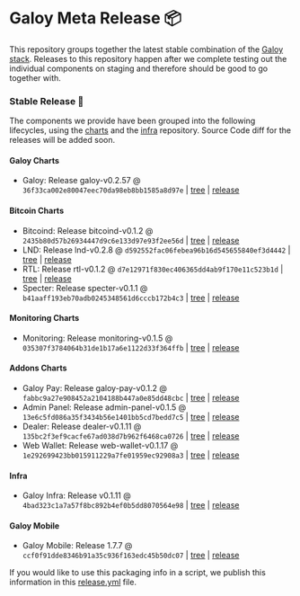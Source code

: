 # Galoy Meta Release 📦

This repository groups together the latest stable combination of the [Galoy stack](https://github.com/GaloyMoney/awesome-galoy#tech-components). 
Releases to this repository happen after we complete testing out the individual components on staging and therefore should be good to go together with.

### Stable Release 🎉

The components we provide have been grouped into the following lifecycles, using the [charts](https://github.com/GaloyMoney/charts) and the [infra](https://github.com/GaloyMoney/galoy-infra) repository. 
Source Code diff for the releases will be added soon.

#### Galoy Charts
- Galoy: Release galoy-v0.2.57 @ `36f33ca002e80047eec70da98eb8bb1585a8d97e` | [tree](https://github.com/GaloyMoney/charts/tree/36f33ca002e80047eec70da98eb8bb1585a8d97e/charts/galoy) | [release](https://github.com/GaloyMoney/charts/releases/tag/galoy-v0.2.57)

#### Bitcoin Charts
- Bitcoind: Release bitcoind-v0.1.2 @ `2435b80d57b26934447d9c6e133d97e93f2ee56d` | [tree](https://github.com/GaloyMoney/charts/tree/2435b80d57b26934447d9c6e133d97e93f2ee56d/charts/bitcoind) | [release](https://github.com/GaloyMoney/charts/releases/tag/bitcoind-v0.1.2)
- LND: Release lnd-v0.2.8 @ `d592552fac06febea96b16d545655840ef3d4442` | [tree](https://github.com/GaloyMoney/charts/tree/d592552fac06febea96b16d545655840ef3d4442/charts/lnd) | [release](https://github.com/GaloyMoney/charts/releases/tag/lnd-v0.2.8)
- RTL: Release rtl-v0.1.2 @ `d7e12971f830ec406365dd4ab9f170e11c523b1d` | [tree](https://github.com/GaloyMoney/charts/tree/d7e12971f830ec406365dd4ab9f170e11c523b1d/charts/rtl) | [release](https://github.com/GaloyMoney/charts/releases/tag/rtl-v0.1.2)
- Specter: Release specter-v0.1.1 @ `b41aaff193eb70adb0245348561d6cccb172b4c3` | [tree](https://github.com/GaloyMoney/charts/tree/b41aaff193eb70adb0245348561d6cccb172b4c3/charts/specter) | [release](https://github.com/GaloyMoney/charts/releases/tag/specter-v0.1.1)

#### Monitoring Charts
- Monitoring: Release monitoring-v0.1.5 @ `035307f3784064b31de1b17a6e1122d33f364ffb` | [tree](https://github.com/GaloyMoney/charts/tree/035307f3784064b31de1b17a6e1122d33f364ffb/charts/monitoring) | [release](https://github.com/GaloyMoney/charts/releases/tag/monitoring-v0.1.5)

#### Addons Charts
- Galoy Pay: Release galoy-pay-v0.1.2 @ `fabbc9a27e908452a2104188b447a0e85dd48cbc` | [tree](https://github.com/GaloyMoney/charts/tree/fabbc9a27e908452a2104188b447a0e85dd48cbc/charts/galoy-pay) | [release](https://github.com/GaloyMoney/charts/releases/tag/galoy-pay-v0.1.2)
- Admin Panel: Release admin-panel-v0.1.5 @ `13e6c5fd086a35f3434b56e1401bb5cd7bedd7c5` | [tree](https://github.com/GaloyMoney/charts/tree/13e6c5fd086a35f3434b56e1401bb5cd7bedd7c5/charts/admin-panel) | [release](https://github.com/GaloyMoney/charts/releases/tag/admin-panel-v0.1.5)
- Dealer: Release dealer-v0.1.11 @ `135bc2f3ef9cacfe67ad038d7b962f6468ca0726` | [tree](https://github.com/GaloyMoney/charts/tree/135bc2f3ef9cacfe67ad038d7b962f6468ca0726/charts/dealer) | [release](https://github.com/GaloyMoney/charts/releases/tag/dealer-v0.1.11)
- Web Wallet: Release web-wallet-v0.1.17 @ `1e292699423bb015911229a7fe01959ec92908a3` | [tree](https://github.com/GaloyMoney/charts/tree/1e292699423bb015911229a7fe01959ec92908a3/charts/web_wallet) | [release](https://github.com/GaloyMoney/charts/releases/tag/web-wallet-v0.1.17)

#### Infra

- Galoy Infra: Release v0.1.11 @ `4bad323c1a7a57f8bc892b4ef0b5dd8070564e98` | [tree](https://github.com/GaloyMoney/galoy-infra/tree/4bad323c1a7a57f8bc892b4ef0b5dd8070564e98) | [release](https://github.com/GaloyMoney/galoy-infra/releases/tag/v0.1.11)

#### Galoy Mobile

- Galoy Mobile: Release 1.7.7 @ `ccf0f91dde8346b91a35c936f163edc45b50dc07` | [tree](https://github.com/GaloyMoney/galoy-mobile/tree/ccf0f91dde8346b91a35c936f163edc45b50dc07) | [release](https://github.com/GaloyMoney/galoy-mobile/releases/tag/1.7.7)

If you would like to use this packaging info in a script, we publish this information in this [release.yml](./release.yml) file.
